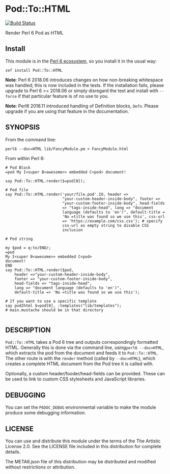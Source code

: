 # Pod::To::HTML

[![Build Status](https://travis-ci.org/perl6/Pod-To-HTML.svg?branch=master)](https://travis-ci.org/perl6/Pod-To-HTML)

Render Perl 6 Pod as HTML

## Install

This module is in the [Perl 6 ecosystem](https://modules.perl6.org), so you install it in the usual way:

    zef install Pod::To::HTML

**Note**: Perl 6 2018.06 introduces changes on how non-breaking
  whitespace was handled; this is now included in the tests. If
  the installation fails, please upgrade to Perl 6 >= 2018.06 or
  simply disregard the test and install with `--force` if that
  particular feature is of no use to you.

**Note**: Perl6 2018.11 introduced handling of Definition blocks,
`Defn`. Please upgrade if you are using that feature in the
documentation.

## SYNOPSIS

From the command line:

    perl6 --doc=HTML lib/FancyModule.pm > FancyModule.html

From within Perl 6:

```perl6
# Pod Block
=pod My I<super B<awesome>> embedded C<pod> document!

say Pod::To::HTML.render($=pod[0]);

# Pod file
say Pod::To::HTML.render('your/file.pod'.IO, header =>
                         "your-custom-header-inside-body", footer =>
                         "your-custom-footer-inside-body", head-fields
                         => "tags-inside-head", lang => "document
                         language (defaults to 'en')", default-title =
                         'No =title was found so we use this', css-url
                         => 'https://example.com/css.css'); # specify
                         css-url as empty string to disable CSS
                         inclusion

# Pod string

my $pod = q:to/END/;
=pod
My I<super B<awesome>> embedded C<pod>
document!
END
say Pod::To::HTML.render($pod,
    header =>"your-custom-header-inside-body",
    footer => "your-custom-footer-inside-body",
	head-fields => "tags-inside-head",
    lang => "document language (defaults to 'en')",
	default-title => 'No =title was found so we use this');

# If you want to use a specific template 
say pod2html $=pod[0], :templates("lib/templates");
# main.mustache should be in that directory


```

## DESCRIPTION

`Pod::To::HTML` takes a Pod 6 tree and outputs correspondingly
formatted HTML. Generally this is done via the command line,
using`perl6 --doc=HTML`, which extracts the pod from the document and
feeds it to `Pod::To::HTML`. The other route is with the `render`
method (called by `--doc=HTML`), which creates a complete HTML
document from the Pod tree it is called with.

Optionally, a custom header/fooder/head-fields can be
provided. These can be used to link to custom CSS stylesheets and
JavaScript libraries.


## DEBUGGING

You can set the `P6DOC_DEBUG` environmental variable to make the
module produce some debugging information. 


## LICENSE

You can use and distribute this module under the terms of the The Artistic License 2.0. See the LICENSE file included in this distribution for complete details.

The META6.json file of this distribution may be distributed and modified without restrictions or attribution.

